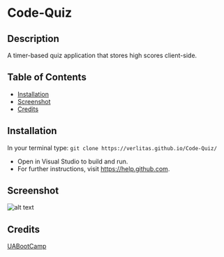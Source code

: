 # Code-Quiz
## Description
A timer-based quiz application that stores high scores client-side.

## Table of Contents
* [Installation](#installation)
* [Screenshot](#screenshot)
* [Credits](#credits)

## Installation
In your terminal type:
```git clone https://verlitas.github.io/Code-Quiz/```
* Open in Visual Studio to build and run.
* For further instructions, visit https://help.github.com.

## Screenshot
![alt text](screenshot/sscq.png "Screenshot")


## Credits
[UABootCamp](https://bootcamp.ce.arizona.edu/coding/)
